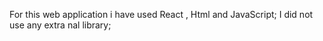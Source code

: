 For this web application i have used React , Html and JavaScript;
I did not use any extra nal library;
